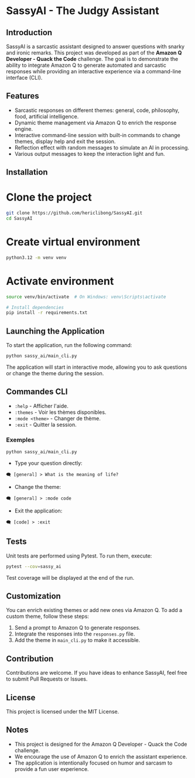 
# SassyAI - The Judgy Assistant

## Introduction

SassyAI is a sarcastic assistant designed to answer questions with snarky and ironic remarks. This project was developed as part of the **Amazon Q Developer - Quack the Code** challenge. The goal is to demonstrate the ability to integrate Amazon Q to generate automated and sarcastic responses while providing an interactive experience via a command-line interface (CLI).

## Features

* Sarcastic responses on different themes: general, code, philosophy, food, artificial intelligence.
* Dynamic theme management via Amazon Q to enrich the response engine.
* Interactive command-line session with built-in commands to change themes, display help and exit the session.
* Reflection effect with random messages to simulate an AI in processing.
* Various output messages to keep the interaction light and fun.


## Installation


# Clone the project
```bash
git clone https://github.com/hericlibong/SassyAI.git
cd SassyAI
```

# Create virtual environment
```bash
python3.12 -m venv venv
```

# Activate environment
```bash
source venv/bin/activate  # On Windows: venv\Scripts\activate
```

```bash
# Install dependencies
pip install -r requirements.txt
```


## Launching the Application

To start the application, run the following command:

```bash
python sassy_ai/main_cli.py
```

The application will start in interactive mode, allowing you to ask questions or change the theme during the session.

## Commandes CLI

* `:help` - Afficher l'aide.
* `:themes` - Voir les thèmes disponibles.
* `:mode <theme>` - Changer de thème.
* `:exit` - Quitter la session.

### Exemples

```bash
python sassy_ai/main_cli.py
```

* Type your question directly:

```
🗨️ [general] > What is the meaning of life?
```

* Change the theme:

```
🗨️ [general] > :mode code
```

* Exit the application:

```
🗨️ [code] > :exit
```

## Tests

Unit tests are performed using Pytest. To run them, execute:

```bash
pytest --cov=sassy_ai
```

Test coverage will be displayed at the end of the run.

## Customization

You can enrich existing themes or add new ones via Amazon Q. To add a custom theme, follow these steps:

1. Send a prompt to Amazon Q to generate responses.
2. Integrate the responses into the `responses.py` file.
3. Add the theme in `main_cli.py` to make it accessible.

## Contribution

Contributions are welcome. If you have ideas to enhance SassyAI, feel free to submit Pull Requests or Issues.

## License

This project is licensed under the MIT License.

## Notes

* This project is designed for the Amazon Q Developer - Quack the Code challenge.
* We encourage the use of Amazon Q to enrich the assistant experience.
* The application is intentionally focused on humor and sarcasm to provide a fun user experience.
